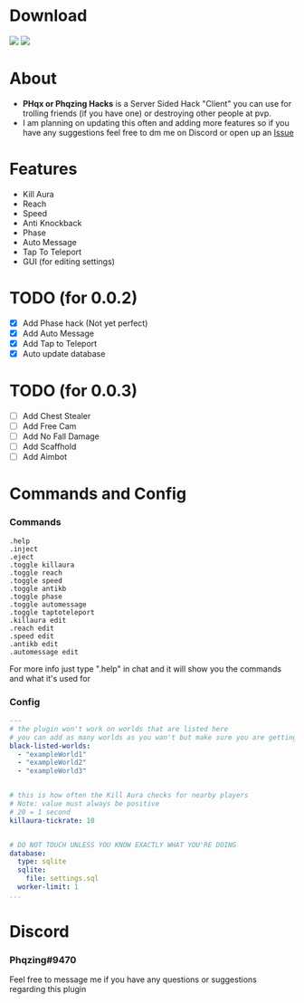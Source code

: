 # Download 
[![](https://poggit.pmmp.io/shield.dl/PHqx-Client)](https://poggit.pmmp.io/p/PHqx-Client)
<a href="https://poggit.pmmp.io/p/PHqx-Client"><img src="https://poggit.pmmp.io/shield.dl/PHqx-Client"></a>
# About
- **PHqx or Phqzing Hacks** is a Server Sided Hack "Client" you can use for trolling friends (if you have one) or destroying other people at pvp.
- I am planning on updating this often and adding more features so if you have any suggestions feel free to dm me on Discord or open up an [Issue](https://github.com/Phqzing/PHax/issues)

# Features
- Kill Aura
- Reach
- Speed
- Anti Knockback
- Phase
- Auto Message
- Tap To Teleport
- GUI (for editing settings)
# TODO (for 0.0.2)
- [x] Add Phase hack (Not yet perfect)
- [x] Add Auto Message
- [x] Add Tap to Teleport
- [x] Auto update database
# TODO (for 0.0.3)
- [ ] Add Chest Stealer
- [ ] Add Free Cam
- [ ] Add No Fall Damage
- [ ] Add Scaffhold
- [ ] Add Aimbot
# Commands and Config
### Commands
```
.help
.inject
.eject
.toggle killaura
.toggle reach
.toggle speed
.toggle antikb
.toggle phase
.toggle automessage
.toggle taptoteleport
.killaura edit
.reach edit
.speed edit
.antikb edit
.automessage edit
```
For more info just type ".help" in chat and it will show you the commands and what it's used for

### Config
```yml
---
# the plugin won't work on worlds that are listed here
# you can add as many worlds as you wan't but make sure you are getting the folder name of the world
black-listed-worlds:
  - "exampleWorld1"
  - "exampleWorld2"
  - "exampleWorld3"


# this is how often the Kill Aura checks for nearby players
# Note: value must always be positive
# 20 = 1 second
killaura-tickrate: 10


# DO NOT TOUCH UNLESS YOU KNOW EXACTLY WHAT YOU'RE DOING
database:
  type: sqlite
  sqlite:
    file: settings.sql
  worker-limit: 1
...
```

# Discord
### Phqzing#9470
Feel free to message me if you have any questions or suggestions regarding this plugin
